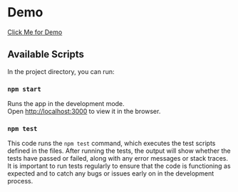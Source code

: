 # Demo

[Click Me for Demo](https://cart-assignment-flax.vercel.app/)

## Available Scripts

In the project directory, you can run:

### `npm start`

Runs the app in the development mode.\
Open [http://localhost:3000](http://localhost:3000) to view it in the browser.

### `npm test`

This code runs the `npm test` command, which executes the test scripts defined in the files. After running the tests, the output will show whether the tests have passed or failed, along with any error messages or stack traces. It is important to run tests regularly to ensure that the code is functioning as expected and to catch any bugs or issues early on in the development process.
